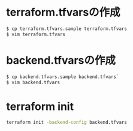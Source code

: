 # terraform.tfvarsの作成

```bash
$ cp terraform.tfvars.sample terraform.tfvars
$ vim terraform.tfvars
```

# backend.tfvarsの作成

```bash
$ cp backend.tfvars.sample backend.tfvars`
$ vim backend.tfvars
```

# terraform init

```bash
terraform init -backend-config backend.tfvars
```
